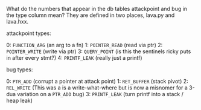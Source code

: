 What do the numbers that appear in the db tables attackpoint and bug in the type column mean?
They are defined in two places, lava.py and lava.hxx.

attackpoint types:

0: `FUNCTION_ARG`  (an arg to a fn)
1: `POINTER_READ`  (read via ptr)
2: `POINTER_WRITE` (write via ptr)
3: `QUERY_POINT`   (is this the sentinels ricky puts in after every stmt?)
4: `PRINTF_LEAK`   (really just a printf)

bug types:

0: `PTR_ADD`       (corrupt a pointer at attack point)
1: `RET_BUFFER`    (stack pivot)
2: `REL_WRITE`     (This was a is a write-what-where but is now a misnomer for a 3-dua variation on a `PTR_ADD` bug)
3: `PRINTF_LEAK`   (turn printf into a stack / heap leak)
